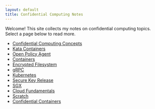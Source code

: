 ```yaml
---
layout: default
title: Confidential Computing Notes
---
```


Welcome! This site collects my notes on confidential computing topics.
Select a page below to read more.

<ul class="notes-list">
  <li><a href="Confidential_Computing_Concepts/">Confidential Computing Concepts</a></li>
  <li><a href="Kata_Containers/">Kata Containers</a></li>
  <li><a href="Policy_Generation/">Open Policy Agent</a></li>
  <li><a href="containers/">Containers</a></li>
  <li><a href="encrypted_filesystem/">Encrypted Filesystem</a></li>
  <li><a href="grpc/">gRPC</a></li>
  <li><a href="kubernetes/">Kubernetes</a></li>
  <li><a href="secure_key_release/">Secure Key Release</a></li>
  <li><a href="sgx/">SGX</a></li>
  <li><a href="cloud_fundamentals/">Cloud Fundamentals</a></li>
  <li><a href="Scratch/">Scratch</a></li>
  <li><a href="confidential_containers/">Confidential Containers</a></li>
</ul>
